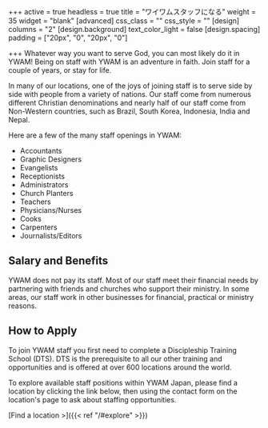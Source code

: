 +++
active = true
headless = true
title = "ワイワムスタッフになる"
weight = 35
widget = "blank"
[advanced]
css_class = ""
css_style = ""
[design]
columns = "2"
[design.background]
text_color_light = false
[design.spacing]
padding = ["20px", "0", "20px", "0"]

+++
Whatever way you want to serve God, you can most likely do it in YWAM! Being on staff with YWAM is an adventure in faith. Join staff for a couple of years, or stay for life.

In many of our locations, one of the joys of joining staff is to serve side by side with people from a variety of nations. Our staff come from numerous different Christian denominations and nearly half of our staff come from Non-Western countries, such as Brazil, South Korea, Indonesia, India and Nepal.

Here are a few of the many staff openings in YWAM:

* Accountants
* Graphic Designers
* Evangelists
* Receptionists
* Administrators
* Church Planters
* Teachers
* Physicians/Nurses
* Cooks
* Carpenters
* Journalists/Editors

## Salary and Benefits

YWAM does not pay its staff. Most of our staff meet their financial needs by partnering with friends and churches who support their ministry. In some areas, our staff work in other businesses for financial, practical or ministry reasons.

## How to Apply

To join YWAM staff you first need to complete a Discipleship Training School (DTS). DTS is the prerequisite to all our other training and opportunities and is offered at over 600 locations around the world.

To explore available staff positions within YWAM Japan, please find a location by clicking the link below, then using the contact form on the location's page to ask about staffing opportunities.

[Find a location >]({{< ref "/#explore" >}})